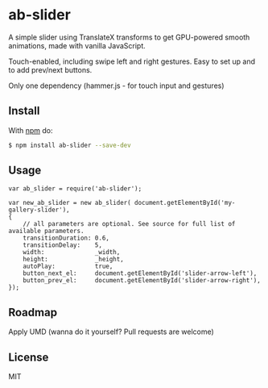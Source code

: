 # ab-slider

A simple slider using TranslateX transforms to get GPU-powered smooth animations, made with vanilla JavaScript. 

Touch-enabled, including swipe left and right gestures. Easy to set up and to add prev/next buttons.

Only one dependency (hammer.js - for touch input and gestures)

## Install

With [npm](http://npmjs.org) do:

```bash
$ npm install ab-slider --save-dev
```

## Usage
	
	var ab_slider = require('ab-slider');

	var new_ab_slider = new ab_slider( document.getElementById('my-gallery-slider'),
	{
		// all parameters are optional. See source for full list of available parameters.
		transitionDuration: 0.6,
		transitionDelay: 	5,
		width: 				_width,
		height: 			_height,
		autoPlay: 			true,
		button_next_el: 	document.getElementById('slider-arrow-left'),
		button_prev_el: 	document.getElementById('slider-arrow-right'),
	});

## Roadmap

Apply UMD (wanna do it yourself? Pull requests are welcome)

## License

MIT
